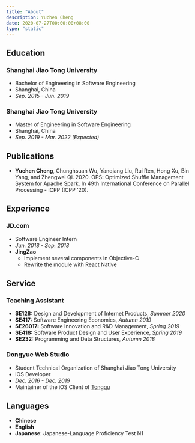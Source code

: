 ```yaml
---
title: "About"
description: Yuchen Cheng
date: 2020-07-27T00:00:00+08:00
type: "static"
---
```


## Education

### **Shanghai Jiao Tong University**

- Bachelor of Engineering in Software Engineering
- Shanghai, China
- *Sep. 2015 - Jun. 2019*

### **Shanghai Jiao Tong University**

- Master of Engineering in Software Engineering
- Shanghai, China
- *Sep. 2019 - Mar. 2022 (Expected)*

## Publications

- **Yuchen Cheng**, Chunghsuan Wu, Yanqiang Liu, Rui Ren, Hong Xu, Bin Yang, and Zhengwei Qi. 2020. OPS: Optimized Shuffle Management System for Apache Spark. In 49th International Conference on Parallel Processing - ICPP (ICPP ’20).

## Experience

### JD.com

- Software Engineer Intern
- *Jun. 2018 - Sep. 2018*
- **JingZao**
  - Implement several components in Objective-C
  - Rewrite the module with React Native

## Service

### Teaching Assistant

- **SE128:** Design and Development of Internet Products, *Summer 2020*
- **SE417:** Software Engineering Economics, *Autumn 2019*
- **SE26017:** Software Innovation and R&D Management, *Spring 2019*
- **SE418:** Software Product Design and User Experience, *Spring 2019*
- **SE232:** Programming and Data Structures, *Autumn 2018*

### Dongyue Web Studio

- Student Technical Organization of Shanghai Jiao Tong University
- iOS Developer
- *Dec. 2016 - Dec. 2019*
- Maintainer of the iOS Client of [Tongqu](https://tongqu.sjtu.edu.cn/)

## Languages

- **Chinese**
- **English**
- **Japanese**: Japanese-Language Proficiency Test N1
